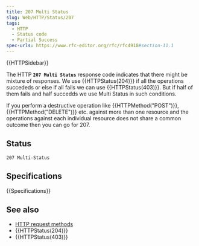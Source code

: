 ```yaml
---
title: 207 Multi Status
slug: Web/HTTP/Status/207
tags:
  - HTTP
  - Status code
  - Partial Success
spec-urls: https://www.rfc-editor.org/rfc/rfc4918#section-11.1
---
```


{{HTTPSidebar}}

The HTTP **`207 Multi Status`** response code indicates that there might be mixture of responses. We use {{HTTPStatus(204)}} if all the operations succededs or else if all fails we can use {{HTTPStatus(403)}}. But if half of them fails and half succedds we use Multi Status in such conditions.

If you perform a destructive operation like {{HTTPMethod("POST")}}, {{HTTPMethod("DELETE")}} etc. against more than one resource and the operations against each individual resource does not share a common outcome then you can go for 207.

## Status

```
207 Multi-Status
```

## Specifications

{{Specifications}}

## See also

- [HTTP request methods](/en-US/docs/Web/HTTP/Methods)
- {{HTTPStatus(204)}}
- {{HTTPStatus(403)}}
